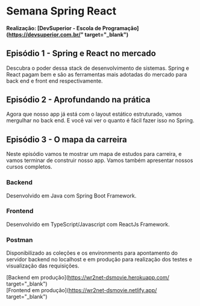 # Semana Spring React
#### Realização: [DevSuperior - Escola de Programação](https://devsuperior.com.br/" target="_blank")


## Episódio 1 - Spring e React no mercado
Descubra o poder dessa stack de desenvolvimento de sistemas. Spring e React pagam bem e são as ferramentas mais adotadas do mercado para back end e front end respectivamente.

## Episódio 2 - Aprofundando na prática
Agora que nosso app já está com o layout estático estruturado, vamos mergulhar no back end. E você vai ver o quanto é fácil fazer isso no Spring.

## Episódio 3 - O mapa da carreira
Neste episódio vamos te mostrar um mapa de estudos para carreira, e vamos terminar de construir nosso app. Vamos também apresentar nossos cursos completos.

### Backend
Desenvolvido em Java com Spring Boot Framework.

### Frontend
Desenvolvido em TypeScript/Javascript com ReactJs Framework.

### Postman
Disponibilizado as coleções e os environments para apontamento do servidor backend no localhost e em produção para realização dos testes e visualização das requisições.

[Backend em produção](https://wr2net-dsmovie.herokuapp.com/ target="_blank") 
<br />
[Frontend em produção](https://wr2net-dsmovie.netlify.app/ target="_blank")

